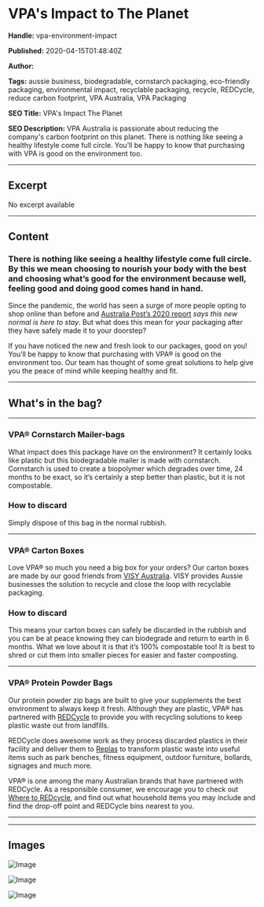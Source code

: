 # VPA's Impact to The Planet

**Handle:** vpa-environment-impact

**Published:** 2020-04-15T01:48:40Z

**Author:**  

**Tags:** aussie business, biodegradable, cornstarch packaging, eco-friendly packaging, environmental impact, recyclable packaging, recycle, REDCycle, reduce carbon footprint, VPA Australia, VPA Packaging

**SEO Title:** VPA's Impact The Planet

**SEO Description:** VPA Australia is passionate about reducing the company's carbon footprint on this planet. There is nothing like seeing a healthy lifestyle come full circle. You’ll be happy to know that purchasing with VPA is good on the environment too.

---

## Excerpt

No excerpt available

---

## Content

### There is nothing like seeing a healthy lifestyle come full circle. By this we mean choosing to nourish your body with the best and choosing what’s good for the environment because well, feeling good and doing good comes hand in hand.

Since the pandemic, the world has seen a surge of more people opting to shop online than before and [Australia Post’s 2020 report](https://auspost.com.au/content/dam/auspost_corp/media/documents/2020-ecommerce-industry-report.pdf) *says this* *new normal is here to stay*. But what does this mean for your packaging after they have safely made it to your doorstep?

If you have noticed the new and fresh look to our packages, good on you! You’ll be happy to know that purchasing with VPA® is good on the environment too. Our team has thought of some great solutions to help give you the peace of mind while keeping healthy and fit.

---

## What's in the bag?

---

### VPA® Cornstarch Mailer-bags

What impact does this package have on the environment? It certainly looks like plastic but this biodegradable mailer is made with cornstarch. Cornstarch is used to create a biopolymer which degrades over time, 24 months to be exact, so it’s certainly a step better than plastic, but it is not compostable.

### How to discard

Simply dispose of this bag in the normal rubbish.

---

### VPA® Carton Boxes

Love VPA® so much you need a big box for your orders? Our carton boxes are made by our good friends from [VISY Australia](https://www.visy.com.au/create-a-better-world). VISY provides Aussie businesses the solution to recycle and close the loop with recyclable packaging.

### How to discard

This means your carton boxes can safely be discarded in the rubbish and you can be at peace knowing they can biodegrade and return to earth in 6 months. What we love about it is that it’s 100% compostable too! It is best to shred or cut them into smaller pieces for easier and faster composting.

---

### VPA® Protein Powder Bags

Our protein powder zip bags are built to give your supplements the best environment to always keep it fresh. Although they are plastic, VPA® has partnered with [REDCycle](https://www.redcycle.net.au/partners/) to provide you with recycling solutions to keep plastic waste out from landfills.

REDCycle does awesome work as they process discarded plastics in their facility and deliver them to [Replas](http://www.replas.com.au/) to transform plastic waste into useful items such as park benches, fitness equipment, outdoor furniture, bollards, signages and much more.

VPA® is one among the many Australian brands that have partnered with REDCycle. As a responsible consumer, we encourage you to check out [Where to REDcycle](https://www.redcycle.net.au/where-to-redcycle/), and find out what household items you may include and find the drop-off point and REDCycle bins nearest to you.

---

<div class="os_poll" data-path="/polls/2673664" id="os-widget-727899"></div>

---

## Images

![Image](undefined)

![Image](undefined)

![Image](undefined)


